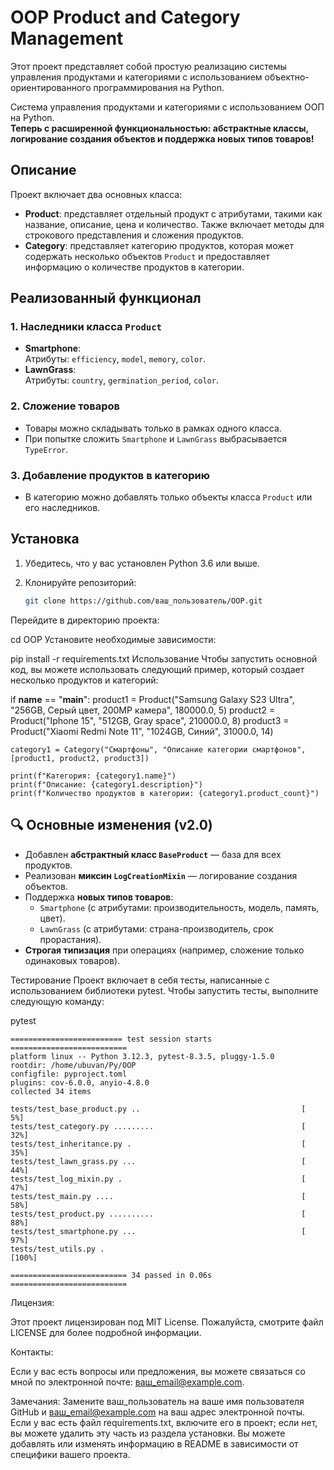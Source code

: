 # OOP Product and Category Management

Этот проект представляет собой простую реализацию системы управления продуктами и категориями с использованием объектно-ориентированного программирования на Python.

Система управления продуктами и категориями с использованием ООП на Python.  
**Теперь с расширенной функциональностью: абстрактные классы, логирование создания объектов и поддержка новых типов товаров!**
## Описание

Проект включает два основных класса:

- **Product**: представляет отдельный продукт с атрибутами, такими как название, описание, цена и количество. Также включает методы для строкового представления и сложения продуктов.
- **Category**: представляет категорию продуктов, которая может содержать несколько объектов `Product` и предоставляет информацию о количестве продуктов в категории.

## Реализованный функционал

### 1. Наследники класса `Product`
- **Smartphone**:  
  Атрибуты: `efficiency`, `model`, `memory`, `color`.  
- **LawnGrass**:  
  Атрибуты: `country`, `germination_period`, `color`.  

### 2. Сложение товаров
- Товары можно складывать только в рамках одного класса.  
- При попытке сложить `Smartphone` и `LawnGrass` выбрасывается `TypeError`.  

### 3. Добавление продуктов в категорию
- В категорию можно добавлять только объекты класса `Product` или его наследников.  

## Установка

1. Убедитесь, что у вас установлен Python 3.6 или выше.
2. Клонируйте репозиторий:

   ```bash
   git clone https://github.com/ваш_пользователь/OOP.git
Перейдите в директорию проекта:

cd OOP
Установите необходимые зависимости:

pip install -r requirements.txt
Использование
Чтобы запустить основной код, вы можете использовать следующий пример, который создает несколько продуктов и категорий:

if __name__ == "__main__":
    product1 = Product("Samsung Galaxy S23 Ultra", "256GB, Серый цвет, 200MP камера", 180000.0, 5)
    product2 = Product("Iphone 15", "512GB, Gray space", 210000.0, 8)
    product3 = Product("Xiaomi Redmi Note 11", "1024GB, Синий", 31000.0, 14)

    category1 = Category("Смартфоны", "Описание категории смартфонов", [product1, product2, product3])
    
    print(f"Категория: {category1.name}")
    print(f"Описание: {category1.description}")
    print(f"Количество продуктов в категории: {category1.product_count}")

## 🔍 Основные изменения (v2.0)
- Добавлен **абстрактный класс `BaseProduct`** — база для всех продуктов.
- Реализован **миксин `LogCreationMixin`** — логирование создания объектов.
- Поддержка **новых типов товаров**:
  - `Smartphone` (с атрибутами: производительность, модель, память, цвет).
  - `LawnGrass` (с атрибутами: страна-производитель, срок прорастания).
- **Строгая типизация** при операциях (например, сложение только одинаковых товаров).

Тестирование
Проект включает в себя тесты, написанные с использованием библиотеки pytest. Чтобы запустить тесты, выполните следующую команду:

pytest
```
========================= test session starts ==========================
platform linux -- Python 3.12.3, pytest-8.3.5, pluggy-1.5.0
rootdir: /home/ubuvan/Py/OOP
configfile: pyproject.toml
plugins: cov-6.0.0, anyio-4.8.0
collected 34 items                                                     

tests/test_base_product.py ..                                    [  5%]
tests/test_category.py .........                                 [ 32%]
tests/test_inheritance.py .                                      [ 35%]
tests/test_lawn_grass.py ...                                     [ 44%]
tests/test_log_mixin.py .                                        [ 47%]
tests/test_main.py ....                                          [ 58%]
tests/test_product.py ..........                                 [ 88%]
tests/test_smartphone.py ...                                     [ 97%]
tests/test_utils.py .                                            [100%]

========================== 34 passed in 0.06s ==========================

```

Лицензия:

Этот проект лицензирован под MIT License. Пожалуйста, смотрите файл LICENSE для более подробной информации.

Контакты: 

Если у вас есть вопросы или предложения, вы можете связаться со мной по электронной почте: ваш_email@example.com.

Замечания:
Замените ваш_пользователь на ваше имя пользователя GitHub и ваш_email@example.com на ваш адрес электронной почты.
Если у вас есть файл requirements.txt, включите его в проект; если нет, вы можете удалить эту часть из раздела установки.
Вы можете добавлять или изменять информацию в README в зависимости от специфики вашего проекта.